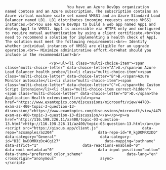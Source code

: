 <p class="card-text">
							
								You have an Azure DevOps organization named Contoso and an Azure subscription. The subscription contains an Azure virtual machine scale set named VMSS1 and an Azure Standard Load Balancer named LB1. LB1 distributes incoming requests across VMSS1 instances.<br>You use Azure DevOps to build a web app named App1 and deploy App1 to VMSS1. App1 is accessible via HTTPS only and configured to require mutual authentication by using a client certificate.<br>You need to recommend a solution for implementing a health check of App1. The solution must meet the following requirements:<br>✑ Identify whether individual instances of VMSS1 are eligible for an upgrade operation.<br>✑ Minimize administrative effort.<br>What should you include in the recommendation?<br>
							
						</p><ul><li class="multi-choice-item"><span class="multi-choice-letter" data-choice-letter="A">A.</span>an Azure Load Balancer health probe</li><li class="multi-choice-item"><span class="multi-choice-letter" data-choice-letter="B">B.</span>Azure Monitor autoscale</li><li class="multi-choice-item"><span class="multi-choice-letter" data-choice-letter="C">C.</span>the Custom Script Extension</li><li class="multi-choice-item correct-hidden"><span class="multi-choice-letter" data-choice-letter="D">D.</span>the Application Health extension</li></ul><p><a href="https://www.examtopics.com/discussions/microsoft/view/44703-exam-az-400-topic-3-question-13-discussion/">https://www.examtopics.com/discussions/microsoft/view/44703-exam-az-400-topic-3-question-13-discussion/</a></p><p><a href="http://116.198.226.11/az400/topic-03-question-13.html">http://116.198.226.11/az400/topic-03-question-13.html</a></p><script src="https://giscus.app/client.js"                    data-repo="azsamples/az204"                    data-repo-id="R_kgDOMRXzDQ"                    data-category="General"                    data-category-id="DIC_kwDOMRXzDc4Cgi27"                    data-mapping="pathname"                    data-strict="1"                    data-reactions-enabled="0"                    data-emit-metadata="0"                    data-input-position="bottom"                    data-theme="preferred_color_scheme"                    data-lang="en"                    crossorigin="anonymous"                    async>                    </script>